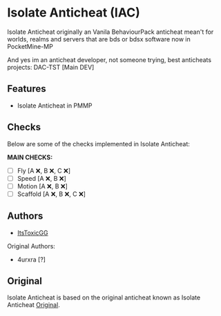 # Isolate Anticheat (IAC)

Isolate Anticheat originally an Vanila BehaviourPack anticheat mean't for worlds, realms and servers that are bds or bdsx software
now in PocketMine-MP

And yes im an anticheat developer, not someone trying, best anticheats projects: DAC-TST [Main DEV]

## Features

- Isolate Anticheat in PMMP

## Checks

Below are some of the checks implemented in Isolate Anticheat:

**MAIN CHECKS:**
- [ ] Fly [A ❌, B ❌, C ❌]
- [ ] Speed [A ❌, B ❌]
- [ ] Motion [A ❌, B ❌]
- [ ] Scaffold [A ❌, B ❌, C ❌]

## Authors

- [ItsToxicGG](https://github.com/johndoe](https://github.com/ItsToxicGG/))

Original Authors:

- 4urxra [?]

## Original

Isolate Anticheat is based on the original anticheat known as Isolate Anticheat [Original]([https://github.com/originaldeveloper](https://github.com/Dream23322/Isolate-Anticheat/tree/main)). 
